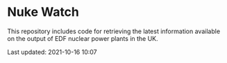 # Nuke Watch

This repository includes code for retrieving the latest information available on the output of EDF nuclear power plants in the UK.

Last updated: 2021-10-16 10:07